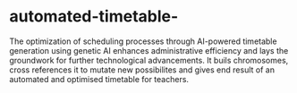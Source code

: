 # automated-timetable-
The optimization of scheduling processes through AI-powered timetable generation using genetic AI enhances administrative efficiency and lays the groundwork for further technological advancements. It buils chromosomes, cross references it to mutate new possibilites and gives end result of an automated and optimised timetable for teachers.
